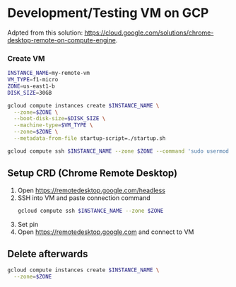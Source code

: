 # Development/Testing VM on GCP

Adpted from this solution: https://cloud.google.com/solutions/chrome-desktop-remote-on-compute-engine.

### Create VM

```sh
INSTANCE_NAME=my-remote-vm
VM_TYPE=f1-micro
ZONE=us-east1-b
DISK_SIZE=30GB

gcloud compute instances create $INSTANCE_NAME \
  --zone=$ZONE \
  --boot-disk-size=$DISK_SIZE \
  --machine-type=$VM_TYPE \
  --zone=$ZONE \
  --metadata-from-file startup-script=./startup.sh

gcloud compute ssh $INSTANCE_NAME --zone $ZONE --command 'sudo usermod -a -G chrome-remote-desktop $USER'
```

## Setup CRD (Chrome Remote Desktop)

1. Open https://remotedesktop.google.com/headless
2. SSH into VM and paste connection command
   ```sh
   gcloud compute ssh $INSTANCE_NAME --zone $ZONE
   ```
3. Set pin
4. Open https://remotedesktop.google.com and connect to VM

## Delete afterwards

```sh
gcloud compute instances create $INSTANCE_NAME \
  --zone=$ZONE 
```